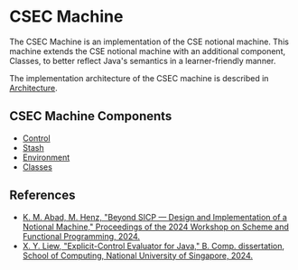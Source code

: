 # CSEC Machine

The CSEC Machine is an implementation of the CSE notional machine. This machine extends the CSE notional machine with an additional component, Classes, to better reflect Java's semantics in a learner-friendly manner.

The implementation architecture of the CSEC machine is described in [Architecture](./architecture.md).

## CSEC Machine Components

- [Control](control.md)
- [Stash](stash.md)
- [Environment](environment.md)
- [Classes](classes.md)

## References

- [K. M. Abad, M. Henz, "Beyond SICP — Design and Implementation of a Notional Machine," Proceedings of the 2024 Workshop on Scheme and Functional Programming, 2024.](scheme24.pdf)
- [X. Y. Liew, "Explicit-Control Evaluator for Java," B. Comp. dissertation, School of Computing, National University of Singapore, 2024.](ece.pdf)
